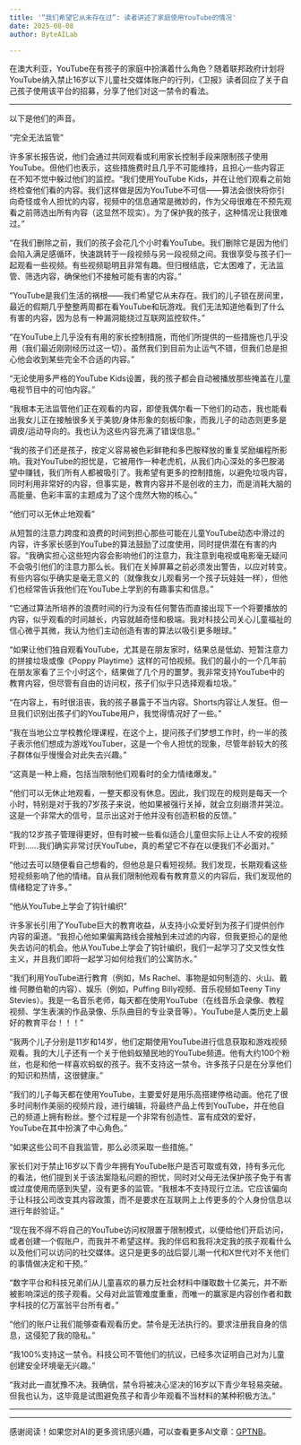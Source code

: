 ```yaml
---
title: '“我们希望它从未存在过”: 读者讲述了家庭使用YouTube的情况'
date: 2025-08-08
author: ByteAILab

---
```


在澳大利亚，YouTube在有孩子的家庭中扮演着什么角色？随着联邦政府计划将YouTube纳入禁止16岁以下儿童社交媒体账户的行列，《卫报》读者回应了关于自己孩子使用该平台的招募，分享了他们对这一禁令的看法。

---
以下是他们的声音。

“完全无法监管”

许多家长报告说，他们会通过共同观看或利用家长控制手段来限制孩子使用YouTube。但他们也表示，这些措施费时且几乎不可能维持，且担心一些内容正在不知不觉中躲过他们的监控。“我们使用YouTube Kids，并在让他们观看之前始终检查他们看的内容。我们这样做是因为YouTube不可信——算法会很快将你引向奇怪或令人担忧的内容，视频中的信息通常是微妙的，作为父母很难在不预先观看之前筛选出所有内容（这显然不现实）。为了保护我的孩子，这种情况让我很难过。”

“在我们删除之前，我们的孩子会花几个小时看YouTube。我们删除它是因为他们会陷入满足感循环，快速跳转于一段视频与另一段视频之间。我很享受与孩子们一起观看一些视频。有些视频聪明且非常有趣。但归根结底，它太困难了，无法监管、筛选内容，确保他们不接触可能有害的内容。”

“YouTube是我们生活的祸根——我们希望它从未存在。我们的儿子锁在房间里，最近的假期几乎整整两周都在看YouTube和玩游戏。我们无法知道他看到了什么有害的内容，因为总有一种漏洞能绕过互联网监控软件。”

“在YouTube上几乎没有有用的家长控制措施，而他们所提供的一些措施也几乎没用（我们最近刚刚经历过这一切）。虽然我们到目前为止运气不错，但我们总是担心他会收到某些完全不合适的内容。”

“无论使用多严格的YouTube Kids设置，我的孩子都会自动被播放那些掩盖在儿童电视节目中的可怕内容。”

“我根本无法监管他们正在观看的内容，即使我偶尔看一下他们的动态，我也能看出我女儿正在接触很多关于美貌/身体形象的刻板印象，而我儿子的动态则更多是调皮/运动导向的。我也认为这些内容充满了错误信息。”

“我的孩子们还是孩子，按定义容易被色彩鲜艳和多巴胺释放的重复奖励编程所影响。我对YouTube的担忧是，它被用作一种老虎机，从我们内心深处的多巴胺渴望中赚钱，我们所有人都被吸引了。我希望有更多的控制措施，以避免垃圾内容，同时利用非常好的内容，但事实是，教育内容并不是创收的主力，而是消耗大脑的高能量、色彩丰富的主题成为了这个庞然大物的核心。”

“他们可以无休止地观看”

从短暂的注意力跨度和浪费的时间到担心那些可能在儿童YouTube动态中滑过的内容，许多家长感到YouTube的算法鼓励了过度使用，同时提供潜在有害的内容。“我确实担心这些短内容会影响他们的注意力，我注意到电视或电影毫无疑问不会吸引他们的注意力那么长。我们在关掉屏幕之前必须发出警告，以应对转变。有些内容似乎确实是毫无意义的（就像我女儿观看另一个孩子玩娃娃一样），但他们也经常告诉我他们在YouTube上学到的有趣事实和信息。”

“它通过算法所培养的浪费时间的行为没有任何警告而直接出现下一个将要播放的内容，似乎观看的时间越长，内容就越奇怪和极端。我对科技公司关心儿童福祉的信心微乎其微，我认为他们主动创造有害的算法以吸引更多眼球。”

“如果让他们独自观看YouTube，尤其是在朋友家时，结果总是低幼、短暂注意力的拼接垃圾或像《Poppy Playtime》这样的可怕视频。我们的最小的一个几年前在朋友家看了三个小时这个，结果做了几个月的噩梦。我非常支持YouTube中的教育内容，但尽管有自由的访问权，孩子们似乎只选择观看垃圾。”

“在内容上，有时很沮丧，我的孩子暴露于不当内容。Shorts内容让人发狂。但一旦我们识别出孩子们的YouTube用户，我觉得情况好了一些。”

“我在当地公立学校教伦理课程，在这个上，提问孩子们梦想工作时，约一半的孩子表示他们想成为游戏YouTuber，这是一个令人担忧的现象，尽管年龄较大的孩子群体似乎慢慢会对此失去兴趣。”

“这真是一种上瘾，包括当限制他们观看时的全力情绪爆发。”

“他们可以无休止地观看，一整天都没有休息。因此，我们现在的规则是每天一个小时，特别是对于我的7岁孩子来说，他如果被强行关掉，就会立刻崩溃并哭泣。这是一个非常大的信号，显示出这对于他并没有创造积极的反馈。”

“我的12岁孩子管理得更好，但有时被一些看似适合儿童但实际上让人不安的视频吓到……我们确实非常讨厌YouTube，真的希望它不存在以便我们不必面对。”

“他过去可以随便看自己想看的，但他总是只看短视频。我们发现，长期观看这些短视频影响了他的情绪。自从我们限制他观看有教育意义的内容后，我们发现他的情绪稳定了许多。”

“他从YouTube上学会了钩针编织”

许多家长引用了YouTube巨大的教育收益，从支持小众爱好到为孩子们提供创作内容的渠道。“我担心他如果偏离路线会接触到未过滤的内容，但我更担心的是他失去访问的机会。他从YouTube上学会了钩针编织，我们一起学习了交叉性女性主义，并且我们即将一起学习如何给我们的公寓防水。”

“我们利用YouTube进行教育（例如，Ms Rachel、事物是如何制造的、火山、戴维·阿滕伯勒的内容）、娱乐（例如，Puffing Billy视频、音乐视频如Teeny Tiny Stevies）。我是一名音乐老师，每天都在使用YouTube（在线音乐会录像、教程视频、学生表演的作品录像、乐队曲目的专业录音等）。YouTube是人类历史上最好的教育平台！！！”

“我两个儿子分别是11岁和14岁，他们定期使用YouTube进行信息获取和游戏视频观看。我的大儿子还有一个关于他蚂蚁殖民地的YouTube频道。他有大约100个粉丝，也是和他一样喜欢蚂蚁的孩子。我不支持这一禁令。许多孩子只是在分享他们的知识和热情，这很健康。”

“我们的儿子每天都在使用YouTube，主要爱好是用乐高搭建停格动画。他花了很多时间制作美丽的视频片段，进行编辑，将最终产品上传到YouTube，并在他自己的频道上拥有粉丝。整个过程是一个非常有创造性、富有成效的爱好，YouTube在其中扮演了中心角色。”

“如果这些公司不自我监管，那么必须采取一些措施。”

家长们对于禁止16岁以下青少年拥有YouTube账户是否可取或有效，持有多元化的看法，他们提到关于该法案隐私问题的担忧，同时对父母无法保护孩子免于有害或过度使用而感到失望，没有更多的监管。“我根本不支持现行立法。它应该偏向于让科技公司改变其内容政策，而不是要求在互联网上上传更多的个人身份信息以进行年龄验证。”

“现在我不得不将自己的YouTube访问权限置于限制模式，以便给他们开启访问，或者创建一个假账户，而我并不希望这样。我的伴侣和我将决定我的孩子观看什么以及他们可以访问的社交媒体。这只是更多的战后婴儿潮一代和X世代对不关他们的事情做决定和干预。”

“数字平台和科技兄弟们从儿童喜欢的暴力反社会材料中赚取数十亿美元，并不断被影响深远的孩子观看。父母对此监管难度重重，而唯一的赢家是内容创作者和数字科技的亿万富翁平台所有者。”

“他们的账户让我们能够查看观看历史。禁令是无法执行的。要求注册我自身的信息，这侵犯了我的隐私。”

“我100%支持这一禁令。科技公司不管他们的抗议，已经多次证明自己对为儿童创建安全环境毫无兴趣。”

“我对此一直犹豫不决。我确信，禁令将被决心坚决的16岁以下青少年轻易突破。但我也认为，这毕竟是试图避免孩子和青少年观看不当材料的某种积极方法。”

---
---
感谢阅读！如果您对AI的更多资讯感兴趣，可以查看更多AI文章：[GPTNB](https://gptnb.com)。